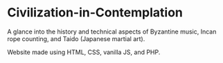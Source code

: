 # Civilization-in-Contemplation
A glance into the history and technical aspects of Byzantine music, Incan rope counting, and Taido (Japanese martial art).

Website made using HTML, CSS, vanilla JS, and PHP.
